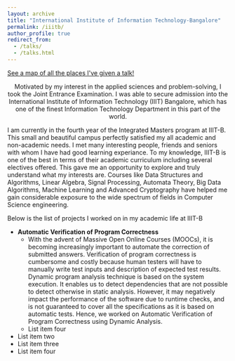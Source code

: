 ```yaml
---
layout: archive
title: "International Institute of Information Technology-Bangalore"
permalink: /iiitb/
author_profile: true
redirect_from: 
  - /talks/
  - /talks.html
---
```


<p style="text-decoration:underline;"><a href="/talkmap.html">See a map of all the places I've given a talk!</a></p>

<p align="center">
Motivated by my interest in the applied sciences and problem-solving, I took the Joint Entrance Examination. 
I was able to secure admission into the International Institute of Information Technology (IIIT) Bangalore,
which has one of the finest Information Technology Department in this part of the world.

I am currently in the fourth year of the Integrated Masters program at IIIT-B. This small and beautiful campus perfectly satisfied my all academic and non-academic needs. I met many interesting people, friends and seniors with whom I have had good learning experiance. To my knowledge, IIIT-B is one of the best in terms of their academic curriculum including several electives offered. This gave me an opportunity to explore and truly understand what my interests are. Courses like Data Structures and Algorithms, Linear Algebra, Signal Processing, Automata Theory, Big Data Algorithms, Machine Learning and Advanced Cryptography have helped me gain considerable exposure to the wide spectrum of fields in Computer Science engineering.</p>

Below is the list of projects I worked on in my academic life at IIIT-B

  *  **Automatic Verification of Program Correctness**
      * With the advent of Massive Open Online Courses (MOOCs), it is becoming increasingly important to automate the correction of submitted answers. Verification of program correctness is cumbersome and costly because human testers will have to manually write test inputs and description of expected test results. Dynamic program analysis technique is based on the system execution. It enables us to detect dependencies that are not possible to detect otherwise in static analysis. However, it may negatively impact the performance of the software due to runtime checks, and is not guaranteed to cover all the specifications as it is based on automatic tests. Hence, we worked on Automatic Verification of Program Correctness using Dynamic Analysis. 
      * List item four
  * List item two
  * List item three
  * List item four


